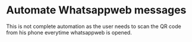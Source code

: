# Automate Whatsappweb messages
This is not complete automation as the user needs to scan the QR code from his phone everytime whatsappweb is opened.
